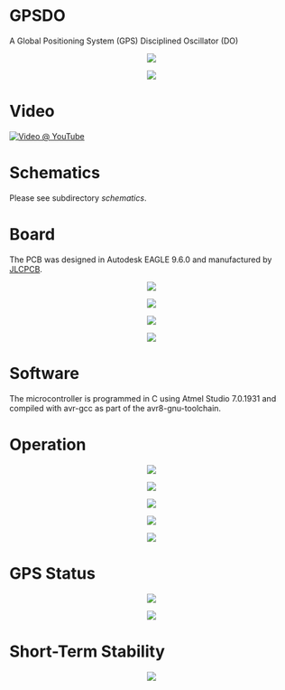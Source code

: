 # GPSDO
A Global Positioning System (GPS) Disciplined Oscillator (DO)

<p align="center">
  <img src="https://github.com/yildi1337/GPSDO/blob/master/pictures/front_off.jpg" />
</p>

<p align="center">
  <img src="https://github.com/yildi1337/GPSDO/blob/master/pictures/back.jpg" />
</p>

# Video
[![Video @ YouTube](http://img.youtube.com/vi/EQjGhx4-qjA/0.jpg)](http://www.youtube.com/watch?v=EQjGhx4-qjA "10 MHZ GPS Disciplined OCXO based on u-blox NEO-7N Chip")

# Schematics
Please see subdirectory *schematics*.

# Board
The PCB was designed in Autodesk EAGLE 9.6.0 and manufactured by [JLCPCB](https://jlcpcb.com/).

<p align="center">
  <img src="https://github.com/yildi1337/GPSDO/blob/master/board/topview.png" />
</p>

<p align="center">
  <img src="https://github.com/yildi1337/GPSDO/blob/master/board/bottomview.png" />
</p>

<p align="center">
  <img src="https://github.com/yildi1337/GPSDO/blob/master/pictures/open_1.jpg" />
</p>

<p align="center">
  <img src="https://github.com/yildi1337/GPSDO/blob/master/pictures/open_2.jpg" />
</p>

# Software
The microcontroller is programmed in C using Atmel Studio 7.0.1931 and compiled with avr-gcc as part of the avr8-gnu-toolchain.

# Operation
<p align="center">
  <img src="https://github.com/yildi1337/GPSDO/blob/master/pictures/front_on_heating_1.jpg" />
</p>

<p align="center">
  <img src="https://github.com/yildi1337/GPSDO/blob/master/pictures/front_on_heating_2.jpg" />
</p>

<p align="center">
  <img src="https://github.com/yildi1337/GPSDO/blob/master/pictures/front_on_ocxo_stable.jpg" />
</p>

<p align="center">
  <img src="https://github.com/yildi1337/GPSDO/blob/master/pictures/measuring.jpg" />
</p>

<p align="center">
  <img src="https://github.com/yildi1337/GPSDO/blob/master/pictures/front_on_locked.jpg" />
</p>

# GPS Status
<p align="center">
  <img src="https://github.com/yildi1337/GPSDO/blob/master/pictures/u-center_1.jpg" />
</p>

<p align="center">
  <img src="https://github.com/yildi1337/GPSDO/blob/master/pictures/u-center_2.jpg" />
</p>

# Short-Term Stability
<p align="center">
  <img src="https://github.com/yildi1337/GPSDO/blob/master/measurements/short%20term%20stability/fswp_screenshot.png" />
</p>
